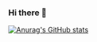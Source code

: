 ### Hi there 👋

[![Anurag's GitHub stats](https://github-readme-stats.vercel.app/api?username=coding-jhuunn)](https://github.com/anuraghazra/github-readme-stats)
